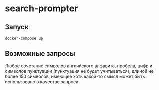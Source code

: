 # search-prompter

## Запуск

```
docker-compose up
```

## Возможные запросы

Любое сочетание символов английского алфавита, пробела, цифр и символов пунктуации (пунктуация не будет учитываться), длиной не более 150 символов, имеющее хоть какой-то смысл может быть использовано в качестве запроса.

